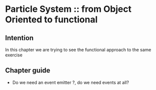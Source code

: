 # Particle System :: from Object Oriented to functional

## Intention
In this chapter we are trying to see the functional approach to the same exercise 

 
## Chapter guide
  * Do we need an event emitter ?, do we need events at all?
